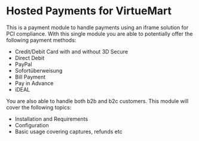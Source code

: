 # Hosted Payments for VirtueMart
This is a payment module to handle payments using an iframe solution for PCI compliance.
With this single module you are able to potentially offer the following payment methods:
* Credit/Debit Card with and without 3D Secure
* Direct Debit
* PayPal
* Sofortüberweisung
* Bill Payment
* Pay in Advance
* iDEAL

You are also able to handle both b2b and b2c customers. This module will cover the following topics:

* Installation and Requirements
* Configuration
* Basic usage covering captures, refunds etc
